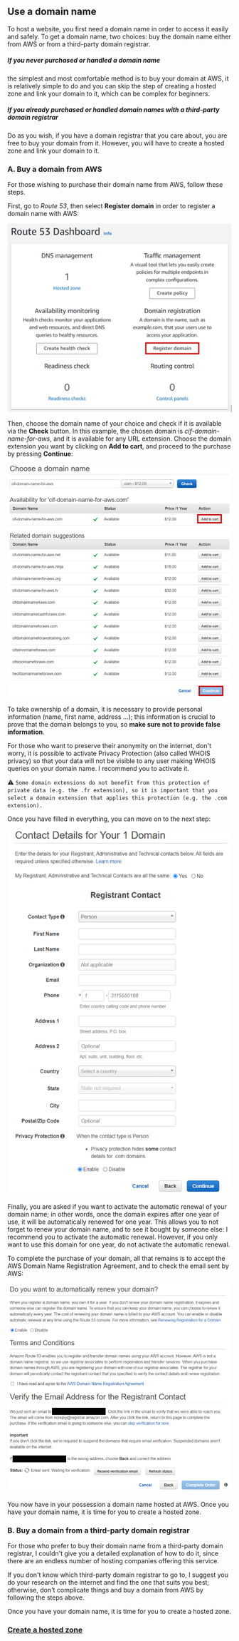 ## Use a domain name

To host a website, you first need a domain name in order to access it easily and safely.
To get a domain name, two choices: buy the domain name either from AWS or from a third-party domain registrar.

##### If you never purchased or handled a domain name
the simplest and most comfortable method is to buy your domain at AWS, it is relatively simple to do and you can skip the step of creating a hosted zone and link your domain to it, which can be complex for beginners.

##### If you already purchased or handled domain names with a third-party domain registrar
Do as you wish, if you have a domain registrar that you care about, you are free to buy your domain from it. However, you will have to create a hosted zone and link your domain to it.


### A.	Buy a domain from AWS

For those wishing to purchase their domain name from AWS, follow these steps.

First, go to *Route 53*, then select **Register domain** in order to register a domain name with AWS:

![Route 53 Dashboard](images/route-53-dashboard.png ':size=600')

Then, choose the domain name of your choice and check if it is available via the **Check** button. In this example, the chosen domain is *cif-domain-name-for-aws*, and it is available for any URL extension. Choose the domain extension you want by clicking on **Add to cart**, and proceed to the purchase by pressing **Continue**:

![Choose domain name](images/choose-domain-name.png ':size=700')

To take ownership of a domain, it is necessary to provide personal information (name, first name, address ...); this information is crucial to prove that the domain belongs to you, so **make sure not to provide false information**.

For those who want to preserve their anonymity on the internet, don't worry, it is possible to activate Privacy Protection (also called WHOIS privacy) so that your data will not be visible to any user making WHOIS queries on your domain name. I recommend you to activate it.

:warning: `Some domain extensions do not benefit from this protection of private data (e.g. the .fr extension), so it is important that you select a domain extension that applies this protection (e.g. the .com extension).`

Once you have filled in everything, you can move on to the next step:

![Contact Details](images/contact-details-for-domain.png ':size=550')

Finally, you are asked if you want to activate the automatic renewal of your domain name; in other words, once the domain expires after one year of use, it will be automatically renewed for one year. This allows you to not forget to renew your domain name, and to see it bought by someone else: I recommend you to activate the automatic renewal.
However, if you only want to use this domain for one year, do not activate the automatic renewal.

To complete the purchase of your domain, all that remains is to accept the AWS Domain Name Registration Agreement, and to check the email sent by AWS:

![Complete Order](images/complete-order.png ':size=700')

You now have in your possession a domain name hosted at AWS. Once you have your domain name, it is time for you to create a hosted zone.

### B.	Buy a domain from a third-party domain registrar

For those who prefer to buy their domain name from a third-party domain registrar, I couldn't give you a detailed explanation of how to do it, since there are an endless number of hosting companies offering this service.

If you don't know which third-party domain registrar to go to, I suggest you do your research on the internet and find the one that suits you best; otherwise, don't complicate things and buy a domain from AWS by following the steps above.

Once you have your domain name, it is time for you to create a hosted zone.

### [Create a hosted zone](/projects/project-1/part-3/README.md)